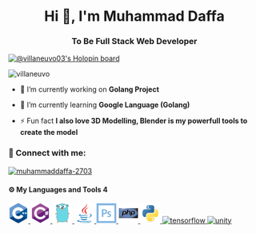 <h1 align="center">Hi 👋, I'm Muhammad Daffa</h1>
<h3 align="center">To Be Full Stack Web Developer</h3>

[![@villaneuvo03's Holopin board](https://holopin.me/villaneuvo03)](https://holopin.io/@villaneuvo03)

<p align="left"> <img src="https://komarev.com/ghpvc/?username=villaneuvo&label=Profile%20views&color=0e75b6&style=flat" alt="villaneuvo" /> </p>

- 🔭 I’m currently working on **Golang Project**

- 🌱 I’m currently learning **Google Language (Golang)**

- ⚡ Fun fact **I also love 3D Modelling, Blender is my powerfull tools to create the model**

<h3 align="left">🤝 Connect with me:</h3>
<p align="left">
<a href="https://linkedin.com/in/muhammaddaffa-2703" target="blank"><img align="center" src="https://raw.githubusercontent.com/rahuldkjain/github-profile-readme-generator/master/src/images/icons/Social/linked-in-alt.svg" alt="muhammaddaffa-2703" height="30" width="40" /></a>
</p>

<h4> ⚙ My Languages and Tools 4 </h4>
<p align="left"> <a href="https://developer.android.com" target="_blank" rel="noreferrer"> <img src="https://raw.githubusercontent.com/devicons/devicon/master/icons/cplusplus/cplusplus-original.svg" alt="cplusplus" width="40" height="40"/> </a> <a href="https://www.w3schools.com/cs/" target="_blank" rel="noreferrer"> <img src="https://raw.githubusercontent.com/devicons/devicon/master/icons/csharp/csharp-original.svg" alt="csharp" width="40" height="40"/> </a> <a href="https://golang.org" target="_blank" rel="noreferrer"> <img src="https://raw.githubusercontent.com/devicons/devicon/master/icons/go/go-original.svg" alt="go" width="40" height="40"/> </a> <a href="https://www.java.com" target="_blank" rel="noreferrer"> <img src="https://raw.githubusercontent.com/devicons/devicon/master/icons/java/java-original.svg" alt="java" width="40" height="40"/> </a> <a href="https://www.photoshop.com/en" target="_blank" rel="noreferrer"> <img src="https://raw.githubusercontent.com/devicons/devicon/master/icons/photoshop/photoshop-line.svg" alt="photoshop" width="40" height="40"/> </a> <a href="https://www.php.net" target="_blank" rel="noreferrer"> <img src="https://raw.githubusercontent.com/devicons/devicon/master/icons/php/php-original.svg" alt="php" width="40" height="40"/> </a> <a href="https://www.python.org" target="_blank" rel="noreferrer"> <img src="https://raw.githubusercontent.com/devicons/devicon/master/icons/python/python-original.svg" alt="python" width="40" height="40"/> </a> <a href="https://www.tensorflow.org" target="_blank" rel="noreferrer"> <img src="https://www.vectorlogo.zone/logos/tensorflow/tensorflow-icon.svg" alt="tensorflow" width="40" height="40"/> </a> <a href="https://unity.com/" target="_blank" rel="noreferrer"> <img src="https://www.vectorlogo.zone/logos/unity3d/unity3d-icon.svg" alt="unity" width="40" height="40"/> </a> </p>
